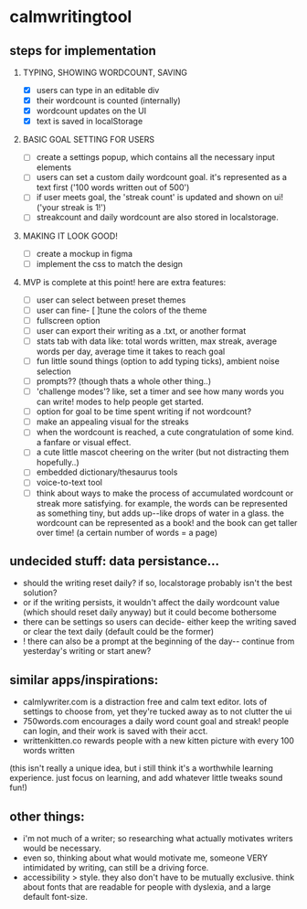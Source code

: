 # calmwritingtool

## steps for implementation

1. TYPING, SHOWING WORDCOUNT, SAVING

   - [x] users can type in an editable div
   - [x] their wordcount is counted (internally)
   - [x] wordcount updates on the UI
   - [x] text is saved in localStorage

2. BASIC GOAL SETTING FOR USERS

   - [ ] create a settings popup, which contains all the necessary input elements
   - [ ] users can set a custom daily wordcount goal. it's represented as a text first ('100 words written out of 500')
   - [ ] if user meets goal, the 'streak count' is updated and shown on ui! ('your streak is 1!')
   - [ ] streakcount and daily wordcount are also stored in localstorage.

3. MAKING IT LOOK GOOD!

   - [ ] create a mockup in figma
   - [ ] implement the css to match the design

4. MVP is complete at this point! here are extra features:
   - [ ] user can select between preset themes
   - [ ] user can fine- [ ]tune the colors of the theme
   - [ ] fullscreen option
   - [ ] user can export their writing as a .txt, or another format
   - [ ] stats tab with data like: total words written, max streak, average words per day, average time it takes to reach goal
   - [ ] fun little sound things (option to add typing ticks), ambient noise selection
   - [ ] prompts?? (though thats a whole other thing..)
   - [ ] 'challenge modes'? like, set a timer and see how many words you can write! modes to help people get started.
   - [ ] option for goal to be time spent writing if not wordcount?
   - [ ] make an appealing visual for the streaks
   - [ ] when the wordcount is reached, a cute congratulation of some kind. a fanfare or visual effect.
   - [ ] a cute little mascot cheering on the writer (but not distracting them hopefully..)
   - [ ] embedded dictionary/thesaurus tools
   - [ ] voice-to-text tool
   - [ ] think about ways to make the process of accumulated wordcount or streak more satisfying. for example, the words can be represented as something tiny, but adds up--like drops of water in a glass. the wordcount can be represented as a book! and the book can get taller over time! (a certain number of words = a page)

## undecided stuff: data persistance...

- should the writing reset daily? if so, localstorage probably isn't the best solution?
- or if the writing persists, it wouldn't affect the daily wordcount value (which should reset daily anyway) but it could become bothersome
- there can be settings so users can decide- either keep the writing saved or clear the text daily (default could be the former)
- ! there can also be a prompt at the beginning of the day-- continue from yesterday's writing or start anew?

## similar apps/inspirations:

- calmlywriter.com is a distraction free and calm text editor. lots of settings to choose from, yet they're tucked away as to not clutter the ui
- 750words.com encourages a daily word count goal and streak! people can login, and their work is saved with their acct.
- writtenkitten.co rewards people with a new kitten picture with every 100 words written

(this isn't really a unique idea, but i still think it's a worthwhile learning experience. just focus on learning, and add whatever little tweaks sound fun!)

## other things:

- i'm not much of a writer; so researching what actually motivates writers would be necessary.
- even so, thinking about what would motivate me, someone VERY intimidated by writing, can still be a driving force.
- accessibility > style. they also don't have to be mutually exclusive. think about fonts that are readable for people with dyslexia, and a large default font-size.
